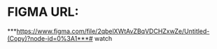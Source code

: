 # FIGMA URL:

***https://www.figma.com/file/2qbelXWtAvZBqVDCHZxwZe/Untitled-(Copy)?node-id=0%3A1***# watch
